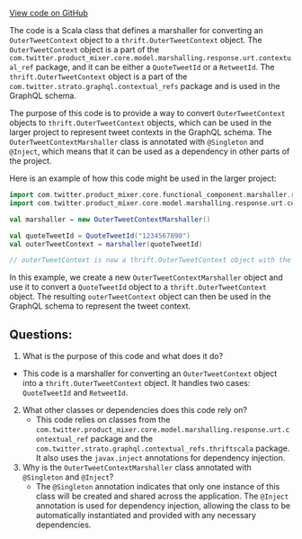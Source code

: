 [View code on GitHub](https://github.com/misbahsy/the-algorithm/product-mixer/core/src/main/scala/com/twitter/product_mixer/core/functional_component/marshaller/response/graphql/contextual_ref/OuterTweetContextMarshaller.scala)

The code is a Scala class that defines a marshaller for converting an `OuterTweetContext` object to a `thrift.OuterTweetContext` object. The `OuterTweetContext` object is a part of the `com.twitter.product_mixer.core.model.marshalling.response.urt.contextual_ref` package, and it can be either a `QuoteTweetId` or a `RetweetId`. The `thrift.OuterTweetContext` object is a part of the `com.twitter.strato.graphql.contextual_refs` package and is used in the GraphQL schema.

The purpose of this code is to provide a way to convert `OuterTweetContext` objects to `thrift.OuterTweetContext` objects, which can be used in the larger project to represent tweet contexts in the GraphQL schema. The `OuterTweetContextMarshaller` class is annotated with `@Singleton` and `@Inject`, which means that it can be used as a dependency in other parts of the project.

Here is an example of how this code might be used in the larger project:

```scala
import com.twitter.product_mixer.core.functional_component.marshaller.response.graphql.contextual_ref.OuterTweetContextMarshaller
import com.twitter.product_mixer.core.model.marshalling.response.urt.contextual_ref.QuoteTweetId

val marshaller = new OuterTweetContextMarshaller()

val quoteTweetId = QuoteTweetId("1234567890")
val outerTweetContext = marshaller(quoteTweetId)

// outerTweetContext is now a thrift.OuterTweetContext object with the QuoteTweetId
```

In this example, we create a new `OuterTweetContextMarshaller` object and use it to convert a `QuoteTweetId` object to a `thrift.OuterTweetContext` object. The resulting `outerTweetContext` object can then be used in the GraphQL schema to represent the tweet context.
## Questions: 
 1. What is the purpose of this code and what does it do?
   - This code is a marshaller for converting an `OuterTweetContext` object into a `thrift.OuterTweetContext` object. It handles two cases: `QuoteTweetId` and `RetweetId`.
2. What other classes or dependencies does this code rely on?
   - This code relies on classes from the `com.twitter.product_mixer.core.model.marshalling.response.urt.contextual_ref` package and the `com.twitter.strato.graphql.contextual_refs.thriftscala` package. It also uses the `javax.inject` annotations for dependency injection.
3. Why is the `OuterTweetContextMarshaller` class annotated with `@Singleton` and `@Inject`?
   - The `@Singleton` annotation indicates that only one instance of this class will be created and shared across the application. The `@Inject` annotation is used for dependency injection, allowing the class to be automatically instantiated and provided with any necessary dependencies.